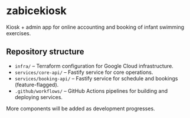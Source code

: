 # zabicekiosk

Kiosk + admin app for online accounting and booking of infant swimming exercises.

## Repository structure

- `infra/` – Terraform configuration for Google Cloud infrastructure.
- `services/core-api/` – Fastify service for core operations.
- `services/booking-api/` – Fastify service for schedule and bookings (feature-flagged).
- `.github/workflows/` – GitHub Actions pipelines for building and deploying services.


More components will be added as development progresses.
